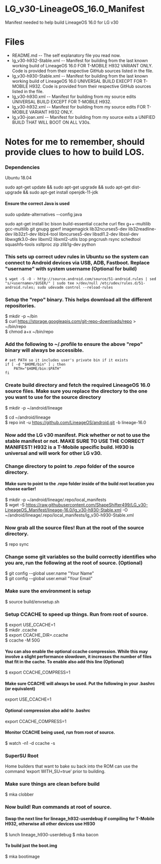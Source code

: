 # LG_v30-LineageOS_16.0_Manifest
Manifest needed to help build LineageOS 16.0 for LG v30

# Files
* README.md -- The self explanatory file you read now.
* lg_v30-h932-Stable.xml -- Manifest for building from the last known working build of LineageOS 16.0 FOR T-MOBILE H932 VARIANT ONLY. Code is provided from their respective GitHub sources listed in the file.
* lg_v30-h930-Stable.xml -- Manifest for building from the last known working build of LineageOS 16.0 UNIVERSAL BUILD EXECPT FOR T-MOBILE H932. Code is provided from their respective GitHub sources listed in the file.
* lg_v30-h930.xml -- Manifest for building from my source edits UNIVERSAL BUILD EXCEPT FOR T-MOBILE H932.
* lg_v30-h932.xml -- Manifest for building from my source edits FOR T-MOBILE VARIANT H932 ONLY.
* lg_v30-joan.xml -- Manifest for building from my source exits a UNIFIED BUILD THAT WILL BOOT ON ALL V30s.

# Notes for me to remember, should provide clues to how to build LOS.

### Dependencies
Ubuntu 18.04

sudo apt-get update && sudo apt-get upgrade && sudo apt-get dist-upgrade && sudo apt-get install openjdk-11-jdk

#### Ensure the correct Java is used
sudo update-alternatives --config java

sudo apt-get install bc bison build-essential ccache curl flex g++-multilib gcc-multilib git gnupg gperf imagemagick lib32ncurses5-dev lib32readline-dev lib32z1-dev liblz4-tool libncurses5-dev libsdl1.2-dev libssl-dev libwxgtk3.0-dev libxml2 libxml2-utils lzop pngcrush rsync schedtool squashfs-tools xsltproc zip zlib1g-dev python

### This sets up correct udev rules in Ubuntu so the system can connect to Android devices via USB, ADB, Fastboot.  Replace "username" with system username (Optional for build)
```
$ wget -S -O - http://source.android.com/source/51-android.rules | sed "s/<username>/$USER/" | sudo tee >/dev/null /etc/udev/rules.d/51-android.rules; sudo udevadm control --reload-rules
```
### Setup the "repo" binary. This helps download all the different repositories.
$ mkdir -p ~/bin  
$ curl https://storage.googleapis.com/git-repo-downloads/repo > ~/bin/repo  
$ chmod a+x ~/bin/repo

### Add the following to ~/.profile to ensure the above "repo" binary will always be accessible.
```
# set PATH so it includes user's private bin if it exists
if [ -d "$HOME/bin" ] ; then
    PATH="$HOME/bin:$PATH"
fi
```

### Create build directory and fetch the required LineageOS 16.0 source files. Make sure you replace the directory to the one you want to use for the source directory
$ mkdir -p ~/android/lineage 

$ cd ~/android/lineage  
$ repo init -u https://github.com/LineageOS/android.git -b lineage-16.0

### Now add the LG v30 manifest. Pick whether or not to use the stable manifest or not. MAKE SURE TO USE THE CORRECT MANIFEST! H932 is a T-Mobile specific build. H930 is universal and will work for other LG v30. 
### Change directory to point to .repo   folder of the source directory.
#### Make sure to point to the .repo folder inside of the build root location you choose earlier!
$ mkdir -p ~/android/lineage/.repo/local_manifests  
$ wget -S https://raw.githubusercontent.com/ShapeShifter499/LG_v30-LineageOS_Manifest/lineage-16.0/lg_v30-h930-Stable.xml -O ~/android/lineage/.repo/local_manifests/lg_v30-h930-Stable.xml

### Now grab all the source files! Run at the root of the source directory.
$ repo sync

### Change some git variables so the build correctly identifies who you are, run the following at the root of source. (Optional) 
$ git config --global user.name "Your Name"  
$ git config --global user.email "Your Email"

### Make sure the environment is setup
$ source build/envsetup.sh  

### Setup CCACHE to speed up things. Run from root of source.
$ export USE_CCACHE=1  
$ mkdir .ccache  
$ export CCACHE_DIR=.ccache  
$ ccache -M 50G

#### You can also enable the optional ccache compression. While this may involve a slight performance slowdown, it increases the number of files that fit in the cache. To enable also add this line (Optional)
$ export CCACHE_COMPRESS=1

#### Make sure CCACHE will always be used. Put the following in your .bashrc (or equivalent)
export USE_CCACHE=1

#### Optional compression also add to .bashrc 
export CCACHE_COMPRESS=1

#### Monitor CCACHE being used, run from root of source.
$ watch -n1 -d ccache -s

### SuperSU Root
Home builders that want to bake su back into the ROM can use the command ‘export WITH_SU=true’ prior to building.

### Make sure things are clean before build
$ mka clobber

### Now build! Run commands at root of source.
#### Swap the next line for lineage_h932-userdebug if compiling for T-Mobile H932, otherwise all other devices use H930
$ lunch lineage_h930-userdebug
$ mka bacon

#### To build just the boot.img
$ mka bootimage
